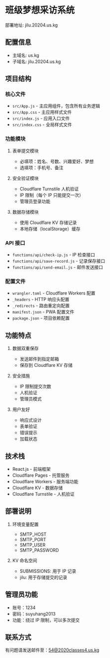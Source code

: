 # 班级梦想采访系统

部署地址: jilu.20204.us.kg

## 配置信息
- 主域名: us.kg
- 子域名: jilu.20204.us.kg

## 项目结构

### 核心文件
- `src/App.js` - 主应用组件，包含所有业务逻辑
- `src/App.css` - 主应用样式文件
- `src/index.js` - 应用入口文件
- `src/index.css` - 全局样式文件

### 功能模块
1. 表单提交模块
   - 必填项：姓名、号数、兴趣爱好、梦想
   - 选填项：手机号、备注

2. 安全验证模块
   - Cloudflare Turnstile 人机验证
   - IP 限制（每个 IP 只能提交一次）
   - 管理员登录功能

3. 数据存储模块
   - 使用 Cloudflare KV 存储记录
   - 本地存储（localStorage）缓存

### API 接口
- `functions/api/check-ip.js` - IP 检查接口
- `functions/api/save-record.js` - 记录保存接口
- `functions/api/send-email.js` - 邮件发送接口

### 配置文件
- `wrangler.toml` - Cloudflare Workers 配置
- `_headers` - HTTP 响应头配置
- `_redirects` - 路由重定向配置
- `manifest.json` - PWA 配置文件
- `package.json` - 项目依赖配置

## 功能特点

1. 数据双重保存
   - 发送邮件到指定邮箱
   - 保存到 Cloudflare KV 存储

2. 安全措施
   - IP 限制提交次数
   - 人机验证
   - 管理员模式

3. 用户友好
   - 响应式设计
   - 表单验证
   - 错误提示
   - 加载状态

## 技术栈

- React.js - 前端框架
- Cloudflare Pages - 托管服务
- Cloudflare Workers - 服务端功能
- Cloudflare KV - 数据存储
- Cloudflare Turnstile - 人机验证

## 部署说明

1. 环境变量配置
   - SMTP_HOST
   - SMTP_PORT
   - SMTP_USER
   - SMTP_PASSWORD

2. KV 命名空间
   - SUBMISSIONS: 用于 IP 记录
   - jilu: 用于存储提交的记录

## 管理员功能

- 账号：1234
- 密码：suyuhang2013
- 功能：绕过 IP 限制，可以多次提交

## 联系方式

有问题请发送邮件至：54@2020classes4.us.kg 